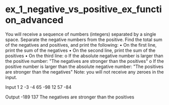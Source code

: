 # ex_1_negative_vs_positive_ex_function_advanced

You will receive a sequence of numbers (integers) separated by a single space. Separate the negative numbers from the positive. Find the total sum of the negatives and positives, and print the following:
•	On the first line, print the sum of the negatives
•	On the second line, print the sum of the positives
•	On the third line:
o	If the absolute negative number is larger than the positive number:
	"The negatives are stronger than the positives"
o	If the positive number is larger than the absolute negative number:
	"The positives are stronger than the negatives"
Note: you will not receive any zeroes in the input.

Input
1 2 -3 -4 65 -98 12 57 -84

Output
-189
137
The negatives are stronger than the positives
